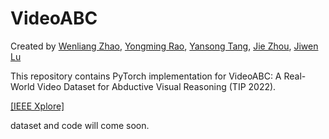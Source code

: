 # VideoABC
Created by [Wenliang Zhao](https://wl-zhao.github.io/), [Yongming Rao](https://raoyongming.github.io/), [Yansong Tang](https://andytang15.github.io/), [Jie Zhou](https://scholar.google.com/citations?user=6a79aPwAAAAJ&hl=en&authuser=1), [Jiwen Lu](https://scholar.google.com/citations?user=TN8uDQoAAAAJ&hl=en&authuser=1)

This repository contains PyTorch implementation for VideoABC: A Real-World Video Dataset for Abductive Visual Reasoning (TIP 2022).

[[IEEE Xplore]](https://ieeexplore.ieee.org/document/9893026)

dataset and code will come soon.
